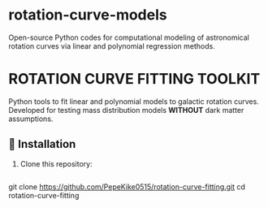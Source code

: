 # rotation-curve-models
Open-source Python codes for computational modeling of astronomical rotation curves via linear and polynomial regression methods.
# ROTATION CURVE FITTING TOOLKIT

Python tools to fit linear and polynomial models to galactic rotation curves. Developed for testing mass distribution models **WITHOUT** dark matter assumptions.

## 🔧 Installation

1. Clone this repository:
   ```bash
git clone https://github.com/PepeKike0515/rotation-curve-fitting.git
cd rotation-curve-fitting
